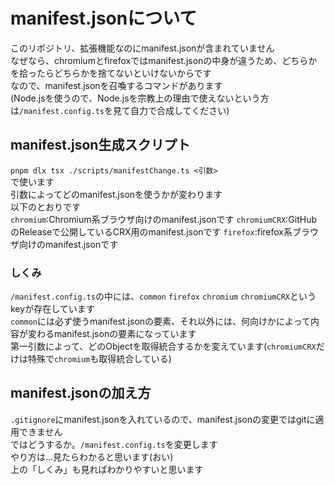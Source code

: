 # manifest.jsonについて

このリポジトリ、拡張機能なのにmanifest.jsonが含まれていません  
なぜなら、chromiumとfirefoxではmanifest.jsonの中身が違うため、どちらかを拾ったらどちらかを捨てないといけないからです  
なので、manifest.jsonを召喚するコマンドがあります  
(Node.jsを使うので、Node.jsを宗教上の理由で使えないという方は`/manifest.config.ts`を見て自力で合成してください)

## manifest.json生成スクリプト

`pnpm dlx tsx ./scripts/manifestChange.ts <引数>`  
で使います  
引数によってどのmanifest.jsonを使うかが変わります  
以下のとおりです  
`chromium`:Chromium系ブラウザ向けのmanifest.jsonです
`chromiumCRX`:GitHubのReleaseで公開しているCRX用のmanifest.jsonです
`firefox`:firefox系ブラウザ向けのmanifest.jsonです

### しくみ

`/manifest.config.ts`の中には、`common` `firefox` `chromium` `chromiumCRX`というkeyが存在しています  
`common`には必ず使うmanifest.jsonの要素、それ以外には、何向けかによって内容が変わるmanifest.jsonの要素になっています  
第一引数によって、どのObjectを取得統合するかを変えています(`chromiumCRX`だけは特殊で`chromium`も取得統合している)

## manifest.jsonの加え方

`.gitignore`にmanifest.jsonを入れているので、manifest.jsonの変更ではgitに適用できません  
ではどうするか。`/manifest.config.ts`を変更します  
やり方は...見たらわかると思います(おい)  
上の「しくみ」も見ればわかりやすいと思います
